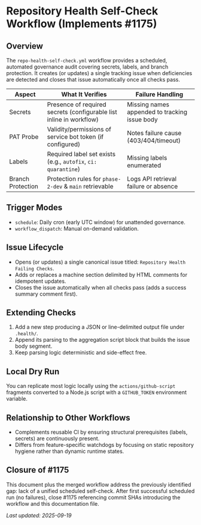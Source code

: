 # Repository Health Self-Check Workflow (Implements #1175)

## Overview
The `repo-health-self-check.yml` workflow provides a scheduled, automated governance audit covering secrets, labels, and branch protection. It creates (or updates) a single tracking issue when deficiencies are detected and closes that issue automatically once all checks pass.

| Aspect | What It Verifies | Failure Handling |
| ------ | ---------------- | ---------------- |
| Secrets | Presence of required secrets (configurable list inline in workflow) | Missing names appended to tracking issue body |
| PAT Probe | Validity/permissions of service bot token (if configured) | Notes failure cause (403/404/timeout) |
| Labels | Required label set exists (e.g., `autofix`, `ci: quarantine`) | Missing labels enumerated |
| Branch Protection | Protection rules for `phase-2-dev` & `main` retrievable | Logs API retrieval failure or absence |

## Trigger Modes
- `schedule`: Daily cron (early UTC window) for unattended governance.
- `workflow_dispatch`: Manual on-demand validation.

## Issue Lifecycle
- Opens (or updates) a single canonical issue titled: `Repository Health Failing Checks`.
- Adds or replaces a machine section delimited by HTML comments for idempotent updates.
- Closes the issue automatically when all checks pass (adds a success summary comment first).

## Extending Checks
1. Add a new step producing a JSON or line-delimited output file under `.health/`.
2. Append its parsing to the aggregation script block that builds the issue body segment.
3. Keep parsing logic deterministic and side-effect free.

## Local Dry Run
You can replicate most logic locally using the `actions/github-script` fragments converted to a Node.js script with a `GITHUB_TOKEN` environment variable.

## Relationship to Other Workflows
- Complements reusable CI by ensuring structural prerequisites (labels, secrets) are continuously present.
- Differs from feature-specific watchdogs by focusing on static repository hygiene rather than dynamic runtime states.

## Closure of #1175
This document plus the merged workflow address the previously identified gap: lack of a unified scheduled self-check. After first successful scheduled run (no failures), close #1175 referencing commit SHAs introducing the workflow and this documentation file.

_Last updated: 2025-09-19_
